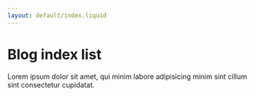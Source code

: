 ```yaml
---
layout: default/index.liquid 
---
```


# Blog index list

Lorem ipsum dolor sit amet, qui minim labore adipisicing minim sint cillum sint consectetur cupidatat.
